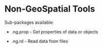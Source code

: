 Non-GeoSpatial Tools
=========================================================================================

Sub-packages available:

* .ng.prop - Get properties of data or objects

* .ng.rd - Read data from files